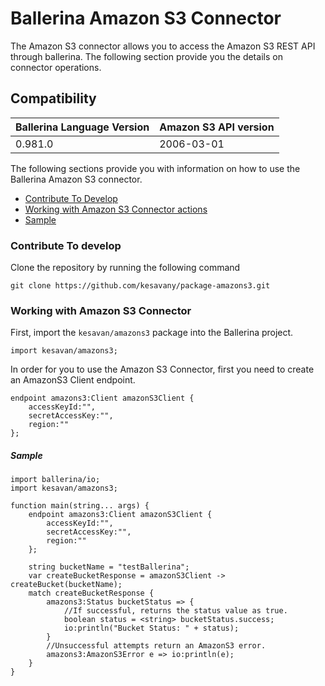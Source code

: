 # Ballerina Amazon S3 Connector

The Amazon S3 connector allows you to access the Amazon S3 REST API through ballerina. The following section provide you the details on connector operations.

## Compatibility
| Ballerina Language Version | Amazon S3 API version  |
| -------------------------- | -------------------- |
| 0.981.0                    | 2006-03-01                  |


The following sections provide you with information on how to use the Ballerina Amazon S3 connector.

- [Contribute To Develop](#contribute-to-develop)
- [Working with Amazon S3 Connector actions](#working-with-amazon-s3-endpoint-actions)
- [Sample](#sample)

### Contribute To develop

Clone the repository by running the following command 
```shell
git clone https://github.com/kesavany/package-amazons3.git
```

### Working with Amazon S3 Connector 

First, import the `kesavan/amazons3` package into the Ballerina project.

```ballerina
import kesavan/amazons3;
```

In order for you to use the Amazon S3 Connector, first you need to create an AmazonS3 Client endpoint.

```ballerina
endpoint amazons3:Client amazonS3Client {
    accessKeyId:"",
    secretAccessKey:"",
    region:""
};
```

##### Sample

```ballerina
import ballerina/io;
import kesavan/amazons3;

function main(string... args) {
    endpoint amazons3:Client amazonS3Client {
        accessKeyId:"",
        secretAccessKey:"",
        region:""
    };

    string bucketName = "testBallerina";
    var createBucketResponse = amazonS3Client -> createBucket(bucketName);
    match createBucketResponse {
        amazons3:Status bucketStatus => {
            //If successful, returns the status value as true.
            boolean status = <string> bucketStatus.success;
            io:println("Bucket Status: " + status);
        }
        //Unsuccessful attempts return an AmazonS3 error.
        amazons3:AmazonS3Error e => io:println(e);
    }
}
```